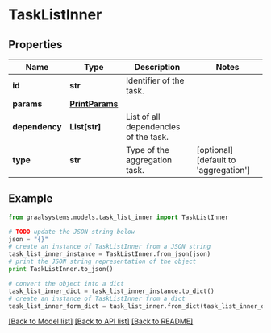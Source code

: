 # TaskListInner


## Properties

Name | Type | Description | Notes
------------ | ------------- | ------------- | -------------
**id** | **str** | Identifier of the task. | 
**params** | [**PrintParams**](PrintParams.md) |  | 
**dependency** | **List[str]** | List of all dependencies of the task. | 
**type** | **str** | Type of the aggregation task. | [optional] [default to 'aggregation']

## Example

```python
from graalsystems.models.task_list_inner import TaskListInner

# TODO update the JSON string below
json = "{}"
# create an instance of TaskListInner from a JSON string
task_list_inner_instance = TaskListInner.from_json(json)
# print the JSON string representation of the object
print TaskListInner.to_json()

# convert the object into a dict
task_list_inner_dict = task_list_inner_instance.to_dict()
# create an instance of TaskListInner from a dict
task_list_inner_form_dict = task_list_inner.from_dict(task_list_inner_dict)
```
[[Back to Model list]](../README.md#documentation-for-models) [[Back to API list]](../README.md#documentation-for-api-endpoints) [[Back to README]](../README.md)


